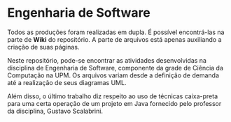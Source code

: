 # Engenharia de Software #

Todos as produções foram realizadas em dupla. É possível encontrá-las na parte de **Wiki** do repositório. A parte de arquivos está apenas auxiliando a criação de suas páginas.

Neste repositório, pode-se encontrar as atividades desenvolvidas na disciplina de Engenharia de Software, componente da grade de Ciência da Computação na UPM. Os arquivos variam desde a definição de demanda até a realização de seus diagramas UML. 

Além disso, o último trabalho diz respeito ao uso de técnicas caixa-preta para uma certa operação de um projeto em Java fornecido pelo professor da disciplina, Gustavo Scalabrini.
